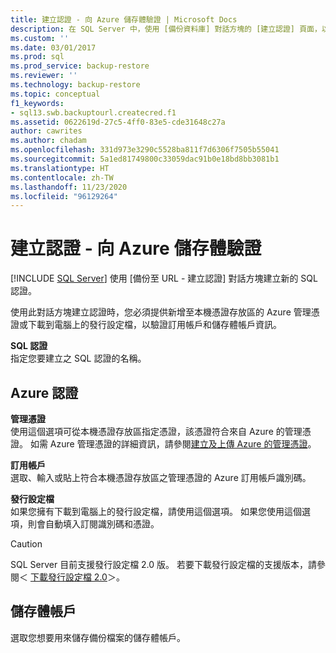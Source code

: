 ```yaml
---
title: 建立認證 - 向 Azure 儲存體驗證 | Microsoft Docs
description: 在 SQL Server 中，使用 [備份資料庫] 對話方塊的 [建立認證] 頁面，以提供 Azure 管理憑證來驗證連線。
ms.custom: ''
ms.date: 03/01/2017
ms.prod: sql
ms.prod_service: backup-restore
ms.reviewer: ''
ms.technology: backup-restore
ms.topic: conceptual
f1_keywords:
- sql13.swb.backuptourl.createcred.f1
ms.assetid: 0622619d-27c5-4ff0-83e5-cde31648c27a
author: cawrites
ms.author: chadam
ms.openlocfilehash: 331d973e3290c5528ba811f7d6306f7505b55041
ms.sourcegitcommit: 5a1ed81749800c33059dac91b0e18bd8bb3081b1
ms.translationtype: HT
ms.contentlocale: zh-TW
ms.lasthandoff: 11/23/2020
ms.locfileid: "96129264"
---
```

# <a name="create-credential---authenticate-to-azure-storage"></a>建立認證 - 向 Azure 儲存體驗證
 [!INCLUDE [SQL Server](../../includes/applies-to-version/sqlserver.md)]
  使用 [備份至 URL - 建立認證]  對話方塊建立新的 SQL 認證。  
  
 使用此對話方塊建立認證時，您必須提供新增至本機憑證存放區的 Azure 管理憑證或下載到電腦上的發行設定檔，以驗證訂用帳戶和儲存體帳戶資訊。  
  
 **SQL 認證**  
 指定您要建立之 SQL 認證的名稱。  
  
## <a name="azure-credentials"></a>Azure 認證  
 **管理憑證**  
 使用這個選項可從本機憑證存放區指定憑證，該憑證符合來自 Azure 的管理憑證。 如需 Azure 管理憑證的詳細資訊，請參閱[建立及上傳 Azure 的管理憑證](/previous-versions/azure/gg551722(v=azure.100))。  
  
 **訂用帳戶**  
 選取、輸入或貼上符合本機憑證存放區之管理憑證的 Azure 訂用帳戶識別碼。  
  
 **發行設定檔**  
 如果您擁有下載到電腦上的發行設定檔，請使用這個選項。 如果您使用這個選項，則會自動填入訂閱識別碼和憑證。  
  
> [!CAUTION]  
>  SQL Server 目前支援發行設定檔 2.0 版。 若要下載發行設定檔的支援版本，請參閱＜ [下載發行設定檔 2.0](https://go.microsoft.com/fwlink/?LinkId=396421)＞。  
  
## <a name="storage-account"></a>儲存體帳戶  
 選取您想要用來儲存備份檔案的儲存體帳戶。  
  
